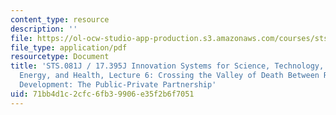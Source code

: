 ```yaml
---
content_type: resource
description: ''
file: https://ol-ocw-studio-app-production.s3.amazonaws.com/courses/sts-081-innovation-systems-for-science-technology-energy-manufacturing-and-health-spring-2017/71bb4d1c2cfc6fb39906e35f2b6f7051_MITSFS_081JS17_lec6.pdf
file_type: application/pdf
resourcetype: Document
title: 'STS.081J / 17.395J Innovation Systems for Science, Technology, Manufacturing,
  Energy, and Health, Lecture 6: Crossing the Valley of Death Between Research and
  Development: The Public-Private Partnership'
uid: 71bb4d1c-2cfc-6fb3-9906-e35f2b6f7051
---
```

